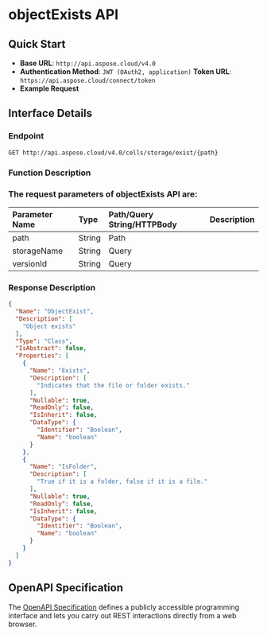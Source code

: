 # **objectExists API**

 

## **Quick Start**

- **Base URL**: `http://api.aspose.cloud/v4.0`
- **Authentication Method**: `JWT (OAuth2, application)`  **Token URL**: `https://api.aspose.cloud/connect/token`
- **Example Request** 
<script src="https://gist.github.com/aspose-cells-cloud-gists/8a5b324fdf3e574dbd747c1a1e24b05d.js?file=Example40_ObjectExists.cs"></script>

## **Interface Details**

### **Endpoint** 

```
GET http://api.aspose.cloud/v4.0/cells/storage/exist/{path}
```

### **Function Description**

### The request parameters of **objectExists** API are: 

| Parameter Name | Type | Path/Query String/HTTPBody | Description | 
| :- | :- | :- |:- | 
|path|String|Path||
|storageName|String|Query||
|versionId|String|Query||


### **Response Description**
```json
{
  "Name": "ObjectExist",
  "Description": [
    "Object exists"
  ],
  "Type": "Class",
  "IsAbstract": false,
  "Properties": [
    {
      "Name": "Exists",
      "Description": [
        "Indicates that the file or folder exists."
      ],
      "Nullable": true,
      "ReadOnly": false,
      "IsInherit": false,
      "DataType": {
        "Identifier": "Boolean",
        "Name": "boolean"
      }
    },
    {
      "Name": "IsFolder",
      "Description": [
        "True if it is a folder, false if it is a file."
      ],
      "Nullable": true,
      "ReadOnly": false,
      "IsInherit": false,
      "DataType": {
        "Identifier": "Boolean",
        "Name": "boolean"
      }
    }
  ]
}
```

## OpenAPI Specification

The [OpenAPI Specification](https://reference.aspose.cloud/cells/#/StorageController/ObjectExists) defines a publicly accessible programming interface and lets you carry out REST interactions directly from a web browser.

